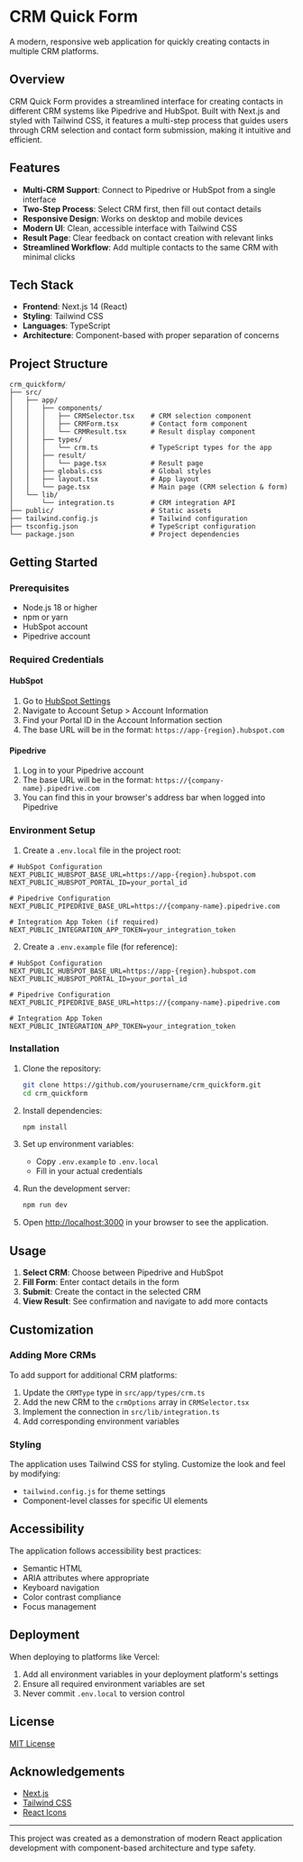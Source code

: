 # CRM Quick Form

A modern, responsive web application for quickly creating contacts in multiple CRM platforms.

## Overview

CRM Quick Form provides a streamlined interface for creating contacts in different CRM systems like Pipedrive and HubSpot. Built with Next.js and styled with Tailwind CSS, it features a multi-step process that guides users through CRM selection and contact form submission, making it intuitive and efficient.

## Features

- **Multi-CRM Support**: Connect to Pipedrive or HubSpot from a single interface
- **Two-Step Process**: Select CRM first, then fill out contact details
- **Responsive Design**: Works on desktop and mobile devices
- **Modern UI**: Clean, accessible interface with Tailwind CSS
- **Result Page**: Clear feedback on contact creation with relevant links
- **Streamlined Workflow**: Add multiple contacts to the same CRM with minimal clicks

## Tech Stack

- **Frontend**: Next.js 14 (React)
- **Styling**: Tailwind CSS
- **Languages**: TypeScript
- **Architecture**: Component-based with proper separation of concerns

## Project Structure

```
crm_quickform/
├── src/
│   ├── app/
│   │   ├── components/
│   │   │   ├── CRMSelector.tsx    # CRM selection component
│   │   │   ├── CRMForm.tsx        # Contact form component
│   │   │   └── CRMResult.tsx      # Result display component
│   │   ├── types/
│   │   │   └── crm.ts             # TypeScript types for the app
│   │   ├── result/
│   │   │   └── page.tsx           # Result page
│   │   ├── globals.css            # Global styles
│   │   ├── layout.tsx             # App layout
│   │   └── page.tsx               # Main page (CRM selection & form)
│   └── lib/
│       └── integration.ts         # CRM integration API
├── public/                        # Static assets
├── tailwind.config.js             # Tailwind configuration
├── tsconfig.json                  # TypeScript configuration
└── package.json                   # Project dependencies
```

## Getting Started

### Prerequisites

- Node.js 18 or higher
- npm or yarn
- HubSpot account
- Pipedrive account

### Required Credentials

#### HubSpot

1. Go to [HubSpot Settings](https://app.hubspot.com/settings)
2. Navigate to Account Setup > Account Information
3. Find your Portal ID in the Account Information section
4. The base URL will be in the format: `https://app-{region}.hubspot.com`

#### Pipedrive

1. Log in to your Pipedrive account
2. The base URL will be in the format: `https://{company-name}.pipedrive.com`
3. You can find this in your browser's address bar when logged into Pipedrive

### Environment Setup

1. Create a `.env.local` file in the project root:

```env
# HubSpot Configuration
NEXT_PUBLIC_HUBSPOT_BASE_URL=https://app-{region}.hubspot.com
NEXT_PUBLIC_HUBSPOT_PORTAL_ID=your_portal_id

# Pipedrive Configuration
NEXT_PUBLIC_PIPEDRIVE_BASE_URL=https://{company-name}.pipedrive.com

# Integration App Token (if required)
NEXT_PUBLIC_INTEGRATION_APP_TOKEN=your_integration_token
```

2. Create a `.env.example` file (for reference):

```env
# HubSpot Configuration
NEXT_PUBLIC_HUBSPOT_BASE_URL=https://app-{region}.hubspot.com
NEXT_PUBLIC_HUBSPOT_PORTAL_ID=your_portal_id

# Pipedrive Configuration
NEXT_PUBLIC_PIPEDRIVE_BASE_URL=https://{company-name}.pipedrive.com

# Integration App Token
NEXT_PUBLIC_INTEGRATION_APP_TOKEN=your_integration_token
```

### Installation

1. Clone the repository:

   ```bash
   git clone https://github.com/yourusername/crm_quickform.git
   cd crm_quickform
   ```

2. Install dependencies:

   ```bash
   npm install
   ```

3. Set up environment variables:

   - Copy `.env.example` to `.env.local`
   - Fill in your actual credentials

4. Run the development server:

   ```bash
   npm run dev
   ```

5. Open [http://localhost:3000](http://localhost:3000) in your browser to see the application.

## Usage

1. **Select CRM**: Choose between Pipedrive and HubSpot
2. **Fill Form**: Enter contact details in the form
3. **Submit**: Create the contact in the selected CRM
4. **View Result**: See confirmation and navigate to add more contacts

## Customization

### Adding More CRMs

To add support for additional CRM platforms:

1. Update the `CRMType` type in `src/app/types/crm.ts`
2. Add the new CRM to the `crmOptions` array in `CRMSelector.tsx`
3. Implement the connection in `src/lib/integration.ts`
4. Add corresponding environment variables

### Styling

The application uses Tailwind CSS for styling. Customize the look and feel by modifying:

- `tailwind.config.js` for theme settings
- Component-level classes for specific UI elements

## Accessibility

The application follows accessibility best practices:

- Semantic HTML
- ARIA attributes where appropriate
- Keyboard navigation
- Color contrast compliance
- Focus management

## Deployment

When deploying to platforms like Vercel:

1. Add all environment variables in your deployment platform's settings
2. Ensure all required environment variables are set
3. Never commit `.env.local` to version control

## License

[MIT License](LICENSE)

## Acknowledgements

- [Next.js](https://nextjs.org/)
- [Tailwind CSS](https://tailwindcss.com/)
- [React Icons](https://react-icons.github.io/react-icons/)

---

This project was created as a demonstration of modern React application development with component-based architecture and type safety.
